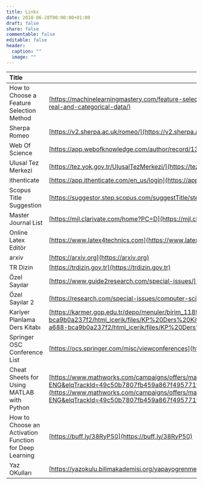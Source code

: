 ```yaml
---
title: Links
date: 2018-06-28T00:00:00+01:00
draft: false
share: false
commentable: false
editable: false
header:
  caption: ""
  image: ""
---
```

| Title                                                                 | URL                        |
|:----------------------------------------------------------------------|----------------------------|
| How to Choose a Feature Selection Method                              | [https://machinelearningmastery.com/feature-selection-with-real-and-categorical-data/](https://machinelearningmastery.com/feature-selection-with-real-and-categorical-data/)        |
| Sherpa Romeo                                                          | [https://v2.sherpa.ac.uk/romeo/](https://v2.sherpa.ac.uk/romeo/)                                                        |
| Web Of Science                                                        | [https://app.webofknowledge.com/author/record/1392011?lang=en_US](https://app.webofknowledge.com/author/record/1392011?lang=en_US)                  |
| Ulusal Tez Merkezi                        | [https://tez.yok.gov.tr/UlusalTezMerkezi/](https://tez.yok.gov.tr/UlusalTezMerkezi/)                                      |
| ithenticate                               | [https://app.ithenticate.com/en_us/login](https://app.ithenticate.com/en_us/login)                                             |
| Scopus Title Suggestion                   | [https://suggestor.step.scopus.com/suggestTitle/step1.cfm](https://suggestor.step.scopus.com/suggestTitle/step1.cfm)                              |
| Master Journal List                       | [https://mjl.clarivate.com/home?PC=D](https://mjl.clarivate.com/home?PC=D)                                                |
| Online Latex Editör                       | [https://www.latex4technics.com](https://www.latex4technics.com)                                                    |
| arxiv                                     | [https://arxiv.org](https://arxiv.org)                                                                  |
| TR Dizin                                  | [https://trdizin.gov.tr](https://trdizin.gov.tr)                                                            |
| Özel Sayılar                              | [https://www.guide2research.com/special-issues/](https://www.guide2research.com/special-issues/)                                     |
| Özel Sayılar 2                            | [https://research.com/special-issues/computer-science](https://research.com/special-issues/computer-science)                               |
| Kariyer Planlama Ders Kitabı               | [https://karmer.gop.edu.tr/depo/menuler/birim_11898/duyurular_198/89e07439-672f-484e-a688-bca9b0a237f2/html_icerik/files/KP%20Ders%20Kitabı.pdf](https://karmer.gop.edu.tr/depo/menuler/birim_11898/duyurular_198/89e07439-672f-484e-a688-bca9b0a237f2/html_icerik/files/KP%20Ders%20Kitabı.pdf) |
| Springer OSC Conference List              | [https://ocs.springer.com/misc/viewconferences](https://ocs.springer.com/misc/viewconferences)                                      |
| Cheat Sheets for Using MATLAB with Python | [https://www.mathworks.com/campaigns/offers/matlab-python-cheat-sheets.html?s_v1=41666&elqem=3649079_EM_ROW_DIR_22-01_MOE-EDU-ENG&elqTrackId=49c50b7807fb459a867f495771f9bf57&elq=a20d1c97ad3d4ce59db7430629ba0be8&elqaid=41666&elqat=1&elqCampaignId=15331](https://www.mathworks.com/campaigns/offers/matlab-python-cheat-sheets.html?s_v1=41666&elqem=3649079_EM_ROW_DIR_22-01_MOE-EDU-ENG&elqTrackId=49c50b7807fb459a867f495771f9bf57&elq=a20d1c97ad3d4ce59db7430629ba0be8&elqaid=41666&elqat=1&elqCampaignId=15331) |
| How to Choose an Activation Function for Deep Learning | [https://buff.ly/38RyP50](https://buff.ly/38RyP50) |
| Yaz OKulları                              | [https://yazokulu.bilimakademisi.org/yapayogrenme/2022/](https://yazokulu.bilimakademisi.org/yapayogrenme/2022/)                          |



